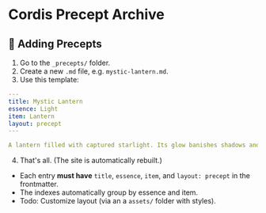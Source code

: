 # Cordis Precept Archive
## 📜 Adding Precepts

1. Go to the `_precepts/` folder.
2. Create a new `.md` file, e.g. `mystic-lantern.md`.
3. Use this template:

```yaml
---
title: Mystic Lantern
essence: Light
item: Lantern
layout: precept
---

A lantern filled with captured starlight. Its glow banishes shadows and reveals hidden truths.
```

4. That's all. (The site is automatically rebuilt.)

- Each entry **must have** `title`, `essence`, `item`, and `layout: precept` in the frontmatter.
- The indexes automatically group by essence and item.
- Todo: Customize layout (via an a `assets/` folder with styles).
